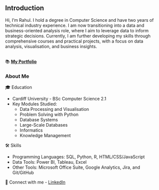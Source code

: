 <h2>Introduction</h2>
Hi, I’m Rahul. I hold a degree in Computer Science and have two years of technical industry experience. I am now transitioning into a data and business-oriented analysis role, where I aim to leverage data to inform strategic decisions. Currently, I am further developing my skills through comprehensive courses and practical projects, with a focus on data analysis, visualisation, and business insights.

<br>📚 <a href=''><b>My Portfolio</b></a>

<h3>About Me</h3>

🎓 Education
- Cardiff University - BSc Computer Science 2.1
- Key Modules Studied: <br>
  - Data Processing and Visualisation<br>
  - Problem Solving with Python<br>
  - Database Systems<br>
  - Large-Scale Databases<br>
  - Informatics<br>
  - Knowledge Management

🛠️ Skills
- Programming Languages: SQL, Python, R, HTML/CSS/JavaScript
- Data Tools: Power BI, Tableau, Excel
- Other Tools: Microsoft Office Suite, Google Analytics, Jira, and Git/GitHub

👋 Connect with me -
<a href='https://www.linkedin.com/in/-rahul-singh/'>LinkedIn</a>
